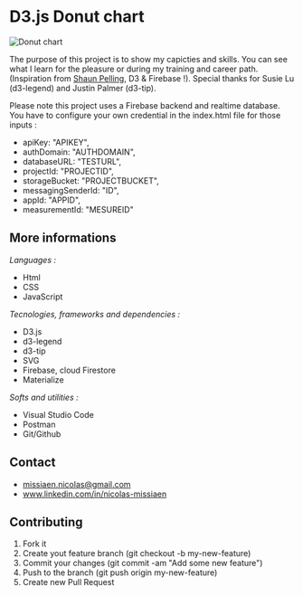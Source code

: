 # D3.js Donut chart

![Donut chart]( https://i72.servimg.com/u/f72/19/44/56/72/datavi11.png)

The purpose of this project is to show my capicties and skills. You can see what I learn for the pleasure or during my training and career path. (Inspiration from [Shaun Pelling](https://www.udemy.com/share/1020mmB0QSdV5URH8=/), D3 & Firebase !). Special thanks for Susie Lu (d3-legend) and Justin Palmer (d3-tip).

Please note this project uses a Firebase backend and realtime database. You have to configure your own credential in the index.html file for those inputs : 
- apiKey: "APIKEY",
- authDomain: "AUTHDOMAIN",
- databaseURL: "TESTURL",
- projectId: "PROJECTID",
- storageBucket: "PROJECTBUCKET",
- messagingSenderId: "ID",
- appId: "APPID",
- measurementId: "MESUREID"

## More informations

*Languages :*
- Html
- CSS
- JavaScript

*Tecnologies, frameworks and dependencies :*
- D3.js
- d3-legend
- d3-tip
- SVG
- Firebase, cloud Firestore
- Materialize

*Softs and utilities :*
- Visual Studio Code
- Postman
- Git/Github

## Contact
- missiaen.nicolas@gmail.com
- www.linkedin.com/in/nicolas-missiaen

## Contributing
1. Fork it
2. Create yout feature branch (git checkout -b my-new-feature)
3. Commit your changes (git commit -am "Add some new feature")
4. Push to the branch (git push origin my-new-feature)
5. Create new Pull Request
